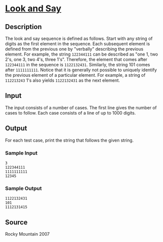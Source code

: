 # [Look and Say](http://poj.org/problem?id=3438)

## Description

The look and say sequence is defined as follows. Start with any string of digits as the first element in the sequence. Each subsequent element is defined from the previous one by "verbally" describing the previous element. For example, the string `122344111` can be described as "one 1, two 2's, one 3, two 4's, three 1's". Therefore, the element that comes after `122344111` in the sequence is `1122132431`. Similarly, the string 101 comes after `1111111111`. Notice that it is generally not possible to uniquely identify the previous element of a particular element. For example, a string of `112213243` 1's also yields `1122132431` as the next element.

## Input

The input consists of a number of cases. The first line gives the number of cases to follow. Each case consists of a line of up to 1000 digits.

## Output

For each test case, print the string that follows the given string.

### Sample Input
```
3
122344111
1111111111
12345
```

### Sample Output
```
1122132431
101
1112131415
```

## Source

Rocky Mountain 2007